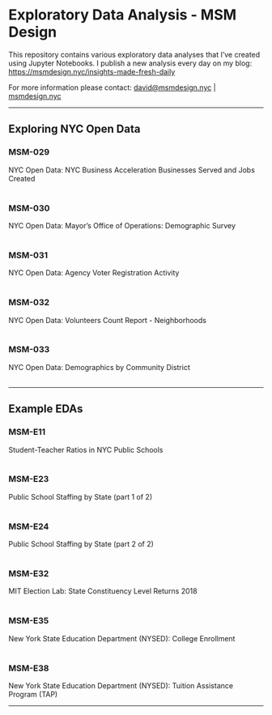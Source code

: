 # Exploratory Data Analysis - MSM Design

This repository contains various exploratory data analyses that I’ve created using Jupyter Notebooks. I publish a new analysis every day on my blog: https://msmdesign.nyc/insights-made-fresh-daily

For more information please contact: david@msmdesign.nyc | [msmdesign.nyc](https://msmdesign.nyc/)
***

## Exploring NYC Open Data

### MSM-029
NYC Open Data: NYC Business Acceleration Businesses Served and Jobs Created
<br>
<br>
### MSM-030
NYC Open Data: Mayor’s Office of Operations: Demographic Survey
<br>
<br>
### MSM-031
NYC Open Data: Agency Voter Registration Activity
<br>
<br>
### MSM-032
NYC Open Data: Volunteers Count Report - Neighborhoods
<br>
<br>
### MSM-033
NYC Open Data: Demographics by Community District
<br>
<br>
***
## Example EDAs
### MSM-E11
Student-Teacher Ratios in NYC Public Schools
<br>
<br>
### MSM-E23
Public School Staffing by State (part 1 of 2)
<br>
<br>
### MSM-E24
Public School Staffing by State (part 2 of 2)
<br>
<br>
### MSM-E32
MIT Election Lab: State Constituency Level Returns 2018
<br>
<br>
### MSM-E35
New York State Education Department (NYSED): College Enrollment
<br>
<br>
### MSM-E38
New York State Education Department (NYSED): Tuition Assistance Program (TAP)
<br>
***
